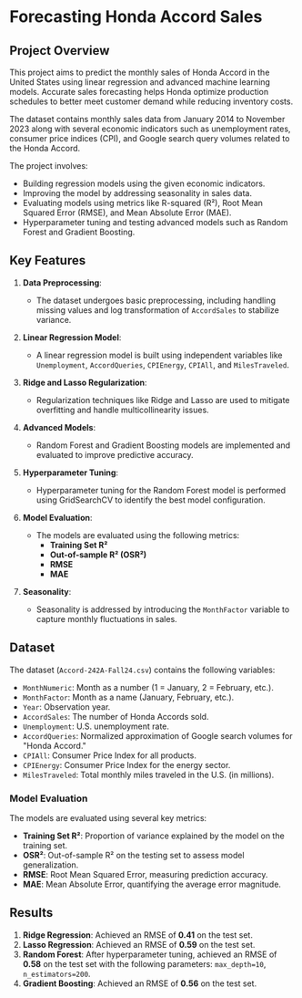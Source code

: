 # Forecasting Honda Accord Sales

## Project Overview

This project aims to predict the monthly sales of Honda Accord in the United States using linear regression and advanced machine learning models. Accurate sales forecasting helps Honda optimize production schedules to better meet customer demand while reducing inventory costs.

The dataset contains monthly sales data from January 2014 to November 2023 along with several economic indicators such as unemployment rates, consumer price indices (CPI), and Google search query volumes related to the Honda Accord.

The project involves:
- Building regression models using the given economic indicators.
- Improving the model by addressing seasonality in sales data.
- Evaluating models using metrics like R-squared (R²), Root Mean Squared Error (RMSE), and Mean Absolute Error (MAE).
- Hyperparameter tuning and testing advanced models such as Random Forest and Gradient Boosting.

## Key Features
1. **Data Preprocessing**: 
   - The dataset undergoes basic preprocessing, including handling missing values and log transformation of `AccordSales` to stabilize variance.
   
2. **Linear Regression Model**:
   - A linear regression model is built using independent variables like `Unemployment`, `AccordQueries`, `CPIEnergy`, `CPIAll`, and `MilesTraveled`. 
   
3. **Ridge and Lasso Regularization**:
   - Regularization techniques like Ridge and Lasso are used to mitigate overfitting and handle multicollinearity issues.

4. **Advanced Models**:
   - Random Forest and Gradient Boosting models are implemented and evaluated to improve predictive accuracy.

5. **Hyperparameter Tuning**:
   - Hyperparameter tuning for the Random Forest model is performed using GridSearchCV to identify the best model configuration.

6. **Model Evaluation**:
   - The models are evaluated using the following metrics:
     - **Training Set R²**
     - **Out-of-sample R² (OSR²)**
     - **RMSE**
     - **MAE**

7. **Seasonality**:
   - Seasonality is addressed by introducing the `MonthFactor` variable to capture monthly fluctuations in sales.

## Dataset

The dataset (`Accord-242A-Fall24.csv`) contains the following variables:
- `MonthNumeric`: Month as a number (1 = January, 2 = February, etc.).
- `MonthFactor`: Month as a name (January, February, etc.).
- `Year`: Observation year.
- `AccordSales`: The number of Honda Accords sold.
- `Unemployment`: U.S. unemployment rate.
- `AccordQueries`: Normalized approximation of Google search volumes for "Honda Accord."
- `CPIAll`: Consumer Price Index for all products.
- `CPIEnergy`: Consumer Price Index for the energy sector.
- `MilesTraveled`: Total monthly miles traveled in the U.S. (in millions).


### Model Evaluation

The models are evaluated using several key metrics:
- **Training Set R²**: Proportion of variance explained by the model on the training set.
- **OSR²**: Out-of-sample R² on the testing set to assess model generalization.
- **RMSE**: Root Mean Squared Error, measuring prediction accuracy.
- **MAE**: Mean Absolute Error, quantifying the average error magnitude.

## Results

1. **Ridge Regression**: Achieved an RMSE of **0.41** on the test set.
2. **Lasso Regression**: Achieved an RMSE of **0.59** on the test set.
3. **Random Forest**: After hyperparameter tuning, achieved an RMSE of **0.58** on the test set with the following parameters: `max_depth=10`, `n_estimators=200`.
4. **Gradient Boosting**: Achieved an RMSE of **0.56** on the test set.
